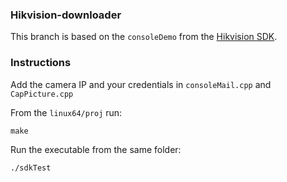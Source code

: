 ### Hikvision-downloader

This branch is based on the ```consoleDemo``` from the [Hikvision SDK](https://www.hikvision.com/en/support/download/sdk/).

### Instructions

Add the camera IP and your credentials in ```consoleMail.cpp``` and ```CapPicture.cpp```

From the ```linux64/proj``` run:

```make```

Run the executable from the same folder:

```./sdkTest``` 
